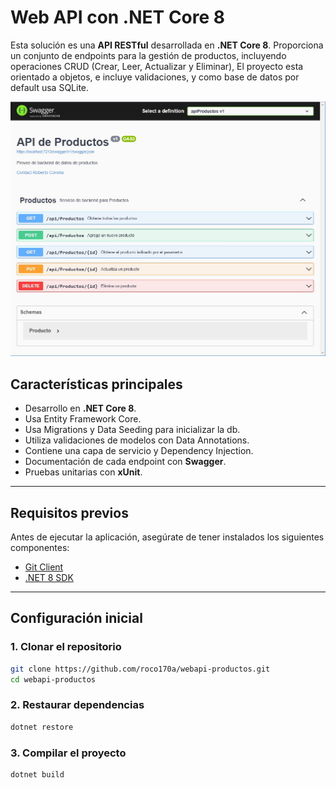 # Web API con .NET Core 8

Esta solución es una **API RESTful** desarrollada en **.NET Core 8**. Proporciona un conjunto de endpoints para la gestión de productos, incluyendo operaciones CRUD (Crear, Leer, Actualizar y Eliminar), El proyecto esta orientado a objetos, e incluye validaciones, y como base de datos por default usa SQLite.


![Swagger final screen](https://github.com/roco170a/webapi-productos/blob/master/raw/swagger.jpg "Swagger")

## Características principales

- Desarrollo en **.NET Core 8**.
- Usa Entity Framework Core.
- Usa Migrations y Data Seeding para inicializar la db.
- Utiliza validaciones de modelos con Data Annotations.
- Contiene una capa de servicio y Dependency Injection.
- Documentación de cada endpoint con **Swagger**.
- Pruebas unitarias con **xUnit**.

---

## Requisitos previos

Antes de ejecutar la aplicación, asegúrate de tener instalados los siguientes componentes:

- [Git Client](https://git-scm.com/downloads)
- [.NET 8 SDK](https://dotnet.microsoft.com/download/dotnet/8.0)

---

## Configuración inicial

### 1. Clonar el repositorio
```bash
git clone https://github.com/roco170a/webapi-productos.git
cd webapi-productos
```

### 2. Restaurar dependencias
```bash
dotnet restore
```

### 3. Compilar el proyecto
```bash
dotnet build
```
